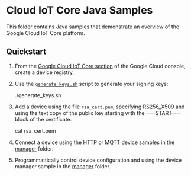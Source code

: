 # Cloud IoT Core Java Samples
This folder contains Java samples that demonstrate an overview of the
Google Cloud IoT Core platform.

## Quickstart

1. From the [Google Cloud IoT Core section](https://console.cloud.google.com/iot/)
   of the Google Cloud console, create a device registry.
2. Use the [`generate_keys.sh`](generate_keys.sh) script to generate your signing keys:

    ./generate_keys.sh

3. Add a device using the file `rsa_cert.pem`, specifying RS256_X509 and using the
  text copy of the public key starting with the ----START---- block of the certificate.

    cat rsa_cert.pem

4. Connect a device using the HTTP or MQTT device samples in the [manager](./manager) folder.

5. Programmattically control device configuration and using the device manager sample in the [manager](./manager) folder.
